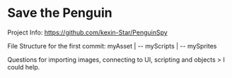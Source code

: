 # Save the Penguin

Project Info: https://github.com/kexin-Star/PenguinSpy

File Structure for the first commit:
myAsset | -- myScripts
        | -- mySprites
        
Questions for importing images, connecting to UI, scripting and objects > I could help.
